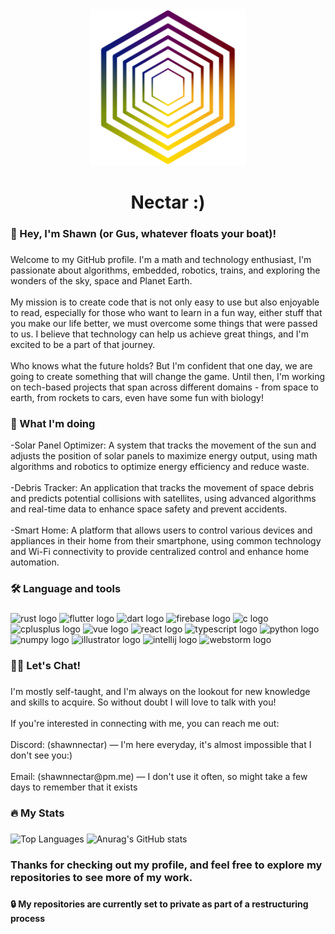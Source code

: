 <div align="center">
  <img height="250" src="https://github.com/ShawnNectar/ShawnNectar/blob/abedecbd9009c2e502766638cf48398d30bc20cb/nectar_logo_transparent-01.png"  />
</div>

###

<h1 align="center">Nectar :)</h1>

###

<h3 align="left">🧑 Hey, I'm Shawn (or Gus, whatever floats your boat)!</h3>

###

<p align="left">Welcome to my GitHub profile. I'm a math and technology enthusiast, I'm passionate about algorithms, embedded, robotics, trains, and exploring the wonders of the sky, space and Planet Earth.<br><br>My mission is to create code that is not only easy to use but also enjoyable to read, especially for those who want to learn in a fun way, either stuff that you make our life better, we must overcome some things that were passed to us. I believe that technology can help us achieve great things, and I'm excited to be a part of that journey.<br><br>Who knows what the future holds? But I'm confident that one day, we are going to create something that will change the game. Until then, I'm working on tech-based projects that span across different domains - from space to earth, from rockets to cars, even have some fun with biology!</p>

###

<h3 align="left">📡 What I'm doing</h3>

<p align="left">-Solar Panel Optimizer: A system that tracks the movement of the sun and adjusts the position of solar panels to maximize energy output, using math algorithms and robotics to optimize energy efficiency and reduce waste.<br><br>    -Debris Tracker: An application that tracks the movement of space debris and predicts potential collisions with satellites, using advanced algorithms and real-time data to enhance space safety and prevent accidents.<br><br>    -Smart Home: A platform that allows users to control various devices and appliances in their home from their smartphone, using common technology and Wi-Fi connectivity to provide centralized control and enhance home automation.</p>

###


<h3 align="left">🛠 Language and tools</h3>

###

<div align="left">
  <img src="https://cdn.jsdelivr.net/gh/devicons/devicon/icons/rust/rust-plain.svg" height="40" width="52" alt="rust logo"  />
  
  <img src="https://cdn.jsdelivr.net/gh/devicons/devicon/icons/flutter/flutter-original.svg" height="40" width="52" alt="flutter logo"  />
  <img src="https://cdn.jsdelivr.net/gh/devicons/devicon/icons/dart/dart-original.svg" height="40" width="52" alt="dart logo"  />
  <img src="https://cdn.jsdelivr.net/gh/devicons/devicon/icons/firebase/firebase-plain.svg" height="40" width="52" alt="firebase logo"  />

  <img src="https://cdn.jsdelivr.net/gh/devicons/devicon/icons/c/c-original.svg" height="40" width="52" alt="c logo"  />
  <img src="https://cdn.jsdelivr.net/gh/devicons/devicon/icons/cplusplus/cplusplus-original.svg" height="40" width="52" alt="cplusplus logo"  />


  <img src="https://cdn.jsdelivr.net/gh/devicons/devicon/icons/vuejs/vuejs-original.svg" height="40" width="52" alt="vue logo"  />
  <img src="https://cdn.jsdelivr.net/gh/devicons/devicon/icons/react/react-original.svg" height="40" width="52" alt="react logo"  />
  <img src="https://cdn.jsdelivr.net/gh/devicons/devicon/icons/typescript/typescript-original.svg" height="40" width="52" alt="typescript logo"  />  
  
  <img src="https://cdn.jsdelivr.net/gh/devicons/devicon/icons/python/python-original.svg" height="40" width="52" alt="python logo"  />
  <img src="https://cdn.jsdelivr.net/gh/devicons/devicon/icons/numpy/numpy-original.svg" height="40" width="52" alt="numpy logo"  />
  
  <img src="https://cdn.jsdelivr.net/gh/devicons/devicon/icons/illustrator/illustrator-plain.svg" height="40" width="52" alt="illustrator logo"  />
  <img src="https://cdn.jsdelivr.net/gh/devicons/devicon/icons/intellij/intellij-original.svg" height="40" width="52" alt="intellij logo"  />
  <img src="https://cdn.jsdelivr.net/gh/devicons/devicon/icons/webstorm/webstorm-original.svg" height="40" width="52" alt="webstorm logo"  />
</div>

###

<h3 align="left">👨‍💻 Let's Chat!</h3>

###

<p align="left">I'm mostly self-taught, and I'm always on the lookout for new knowledge and skills to acquire. So without doubt I will love to talk with you!<br><br>If you're interested in connecting with me, you can reach me out:<br><br>Discord: (shawnnectar) — I'm here everyday, it's almost impossible that I don't see you:)<br><br>Email: (shawnnectar@pm.me) — I don't use it often, so might take a few days to remember that it exists</p>

###

<h3 align="left">🔥   My Stats</h3>

###


<p align="left">
  <img src="https://github-readme-stats-sigma-five.vercel.app/api/top-langs/?username=ShawnNectar&theme=highcontrast&layout=compact&hide_title=true&hide_border=true&langs_count=6&exclude_repo=github-readme-stats" height="165" alt="Top Languages" />
    <img src="https://github-readme-stats.vercel.app/api?username=ShawnNectar&theme=highcontrast&show_icons=true" height="160" alt="Anurag's GitHub stats">
</p>

###

<h3 align="left"> Thanks for checking out my profile, and feel free to explore my repositories to see more of my work. </h3>

###

<h4> 🔒 My repositories are currently set to private as part of a restructuring process </h4>
